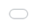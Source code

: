 <!DOCTYPE html>
<html lang="en">
<head>
    <meta charset="UTF-8">
    <meta name="viewport" content="width=device-width, initial-scale=1.0">
    <title>Neutrino Emission Presentation</title>
    <style>
        body, html {
            margin: 0;
            padding: 0;
            width: 100%;
            height: 100%;
            overflow: hidden;
        }
        iframe {
            position: absolute;
            top: 0;
            left: 0;
            width: 100%;
            height: 100%;
            border: none;
        }
    </style>
</head>
<body>
    <iframe src="Presentation/Slides/Slides.html"></iframe>
</body>
</html>
